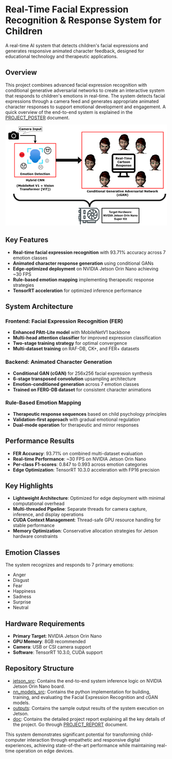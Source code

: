 # Real-Time Facial Expression Recognition & Response System for Children

A real-time AI system that detects children's facial expressions and generates responsive animated character feedback, designed for educational technology and therapeutic applications. 

## Overview

This project combines advanced facial expression recognition with conditional generative adversarial networks to create an interactive system that responds to children's emotions in real-time. The system detects facial expressions through a camera feed and generates appropriate animated character responses to support emotional development and engagement. A quick overview of the end-to-end system is explained in the [PROJECT_POSTER](./PROJECT_POSTER.pdf) document.

![System Architecture](./doc/system_architecture.png)

## Key Features

- **Real-time facial expression recognition** with 93.71% accuracy across 7 emotion classes
- **Animated character response generation** using conditional GANs
- **Edge-optimized deployment** on NVIDIA Jetson Orin Nano achieving ~30 FPS
- **Rule-based emotion mapping** implementing therapeutic response strategies
- **TensorRT acceleration** for optimized inference performance

## System Architecture

### Frontend: Facial Expression Recognition (FER)
- **Enhanced PAtt-Lite model** with MobileNetV1 backbone
- **Multi-head attention classifier** for improved expression classification  
- **Two-stage training strategy** for optimal convergence
- **Multi-dataset training** on RAF-DB, CK+, and FER+ datasets

### Backend: Animated Character Generation
- **Conditional GAN (cGAN)** for 256x256 facial expression synthesis
- **6-stage transposed convolution** upsampling architecture
- **Emotion-conditioned generation** across 7 emotion classes
- **Trained on FERG-DB dataset** for consistent character animations

### Rule-Based Emotion Mapping
- **Therapeutic response sequences** based on child psychology principles
- **Validation-first approach** with gradual emotional regulation
- **Dual-mode operation** for therapeutic and mirror responses

## Performance Results

- **FER Accuracy**: 93.71% on combined multi-dataset evaluation
- **Real-time Performance**: ~30 FPS on NVIDIA Jetson Orin Nano
- **Per-class F1-scores**: 0.847 to 0.993 across emotion categories
- **Edge Optimization**: TensorRT 10.3.0 acceleration with FP16 precision

## Key Highlights

- **Lightweight Architecture**: Optimized for edge deployment with minimal computational overhead
- **Multi-threaded Pipeline**: Separate threads for camera capture, inference, and display operations
- **CUDA Context Management**: Thread-safe GPU resource handling for stable performance
- **Memory Optimization**: Conservative allocation strategies for Jetson hardware constraints

## Emotion Classes

The system recognizes and responds to 7 primary emotions:
- Anger
- Disgust  
- Fear
- Happiness
- Sadness
- Surprise
- Neutral

## Hardware Requirements

- **Primary Target**: NVIDIA Jetson Orin Nano
- **GPU Memory**: 8GB recommended
- **Camera**: USB or CSI camera support
- **Software**: TensorRT 10.3.0, CUDA support

## Repository Structure

- [jetson_src](./jetson_src): Contains the end-to-end system inference logic on NVIDIA Jetson Orin Nano board.
- [nn_models_src](./nn_models_src): Contains the python implementation for building, training, and evaluating the Facial Expression Recognition and cGAN models.
- [outputs](./outputs): Contains the sample output results of the system execution on Jetson.
- [doc](./doc): Contains the detailed project report explaining all the key details of the project. Go through [PROJECT_REPORT](./doc/PROJECT_REPORT.pdf) document.

This system demonstrates significant potential for transforming child-computer interaction through empathetic and responsive digital experiences, achieving state-of-the-art performance while maintaining real-time operation on edge devices.